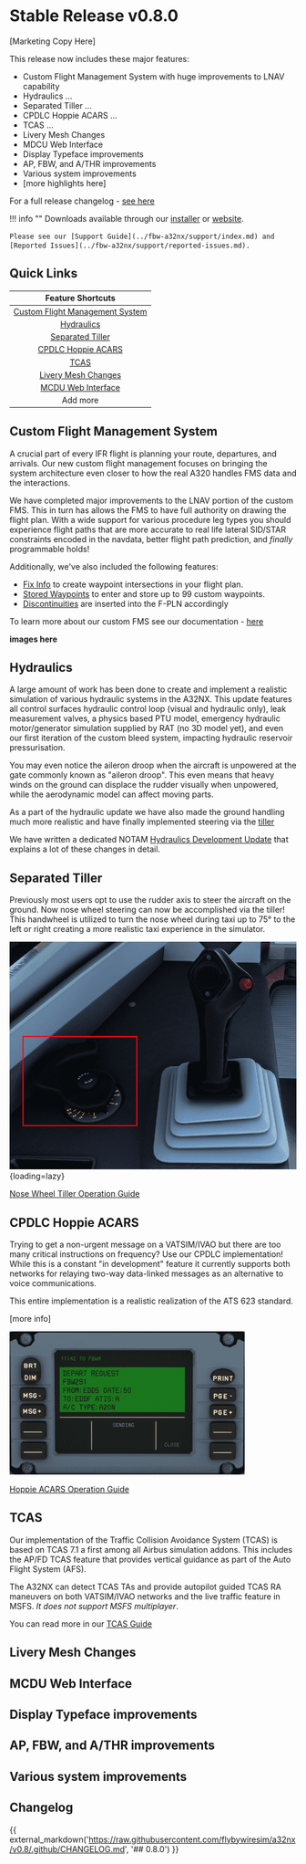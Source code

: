 # Stable Release v0.8.0

<link rel="stylesheet" href="../../stylesheets/toc-tables.css">

[Marketing Copy Here]

This release now includes these major features:

- Custom Flight Management System with huge improvements to LNAV capability
- Hydraulics ...
- Separated Tiller ...
- CPDLC Hoppie ACARS ...
- TCAS ...
- Livery Mesh Changes
- MDCU Web Interface
- Display Typeface improvements
- AP, FBW, and A/THR improvements
- Various system improvements
- [more highlights here]

For a full release changelog - [see here](#changelog)

!!! info ""
    Downloads available through our [installer](../fbw-a32nx/installation.md) or [website](https://flybywiresim.com/a32nx/#download).

    Please see our [Support Guide](../fbw-a32nx/support/index.md) and [Reported Issues](../fbw-a32nx/support/reported-issues.md).

## Quick Links

|                          Feature Shortcuts                          |
|:-------------------------------------------------------------------:|
| [Custom Flight Management System](#custom-flight-management-system) |
|                      [Hydraulics](#hydraulics)                      |
|                [Separated Tiller](#separated-tiller)                |
|              [CPDLC Hoppie ACARS](#cpdlc-hoppie-acars)              |
|                            [TCAS](#tcas)                            |
|             [Livery Mesh Changes](#livery-mesh-changes)             |
|              [MCDU Web Interface](#mcdu-web-interface)              |
|                              Add more                               |



## Custom Flight Management System

A crucial part of every IFR flight is planning your route, departures, and arrivals. Our new custom flight management focuses on bringing the system architecture even closer to 
how the real A320 handles FMS data and the interactions.

We have completed major improvements to the LNAV portion of the custom FMS. This in turn has allows the FMS to have full authority on drawing the flight plan. With a wide 
support for various procedure leg types you should experience flight paths that are more accurate to real life lateral SID/STAR constraints encoded in the navdata, better 
flight path prediction, and *finally* programmable holds!

Additionally, we've also included the following features:

- [Fix Info](#) to create waypoint intersections in your flight plan.
- [Stored Waypoints](#) to enter and store up to 99 custom waypoints.
- [Discontinuities](#) are inserted into the F-PLN accordingly

To learn more about our custom FMS see our documentation - [here](../fbw-a32nx/feature-guides/cFMS.md)

**images here**

## Hydraulics

A large amount of work has been done to create and implement a realistic simulation of various hydraulic systems in the A32NX. This update features all control surfaces hydraulic control loop (visual and hydraulic only), leak measurement valves, a physics based PTU model, emergency hydraulic motor/generator simulation supplied by RAT (no 3D model yet), and even our first iteration of the custom bleed system, impacting hydraulic reservoir pressurisation. 

You may even notice the aileron droop when the aircraft is unpowered at the gate commonly known as "aileron droop". This even means that heavy winds on the ground can displace the rudder visually when unpowered, while the aerodynamic model can affect moving parts.

As a part of the hydraulic update we have also made the ground handling much more realistic and have finally implemented steering via the [tiller](#separated-tiller)

We have written a dedicated NOTAM [Hydraulics Development Update](https://flybywiresim.com/notams/hydraulics-update-2022/) that explains a lot of these changes in detail.

## Separated Tiller

Previously most users opt to use the rudder axis to steer the aircraft on the ground. Now nose wheel steering can now be accomplished via the tiller! This handwheel is utilized to 
turn the nose wheel during taxi up to 75° to the left or right creating a more realistic taxi experience in the simulator.

![NW Tiller](../fbw-a32nx/assets/nw-tiller/side-console-handwheel.png){loading=lazy}

[Nose Wheel Tiller Operation Guide](../fbw-a32nx/feature-guides/nw-tiller.md)

## CPDLC Hoppie ACARS

Trying to get a non-urgent message on a VATSIM/IVAO but there are too many critical instructions on frequency? Use our CPDLC implementation! While this is a constant "in 
development" feature it currently supports both networks for relaying two-way data-linked messages as an alternative to voice communications. 

This entire implementation is a realistic realization of the ATS 623 standard.

[more info]

![dcdu after send](../fbw-a32nx/assets/feature-guides/hoppie/dcdu-dcl-after-send.png)

[Hoppie ACARS Operation Guide](../fbw-a32nx/feature-guides/hoppie.md)

## TCAS

Our implementation of the Traffic Collision Avoidance System (TCAS) is based on TCAS 7.1 a first among all Airbus simulation addons. This includes the AP/FD TCAS feature that 
provides vertical guidance as part of the Auto Flight System (AFS).

The A32NX can detect TCAS TAs and provide autopilot guided TCAS RA maneuvers on both VATSIM/IVAO networks and the live traffic feature in MSFS. *It does not support MSFS 
multiplayer*.

You can read more in our [TCAS Guide](../pilots-corner/advanced-guides/flight-guidance/tcas.md)

## Livery Mesh Changes

## MCDU Web Interface

## Display Typeface improvements

## AP, FBW, and A/THR improvements

## Various system improvements

## Changelog

{{ external_markdown('https://raw.githubusercontent.com/flybywiresim/a32nx/v0.8/.github/CHANGELOG.md', '## 0.8.0') }}
